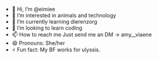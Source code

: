 - 👋 Hi, I’m @eimiee
- 👀 I’m interested in animals and technology
- 🌱 I’m currently learning dierenzorg
- 💞️ I’m looking to learn coding
- 📫 How to reach me Just send me an DM -> amy__viaene
- 😄 Pronouns: She/her
- ⚡ Fun fact: My BF works for ulyssis. 

<!---
eimiee/eimiee is a ✨ special ✨ repository because its `README.md` (this file) appears on your GitHub profile.
You can click the Preview link to take a look at your changes.
--->
